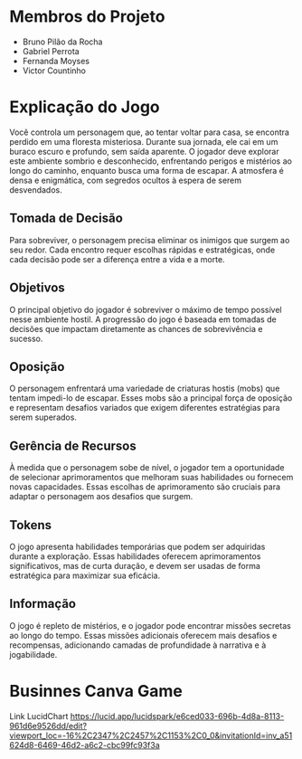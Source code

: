 # Membros do Projeto
-  Bruno Pilão da Rocha
-  Gabriel Perrota
-  Fernanda Moyses
-  Victor Countinho
  
# Explicação do Jogo
Você controla um personagem que, ao tentar voltar para casa, se encontra perdido em uma floresta misteriosa. Durante sua jornada, ele cai em um buraco escuro e profundo, sem saída aparente. O jogador deve explorar este ambiente sombrio e desconhecido, enfrentando perigos e mistérios ao longo do caminho, enquanto busca uma forma de escapar. A atmosfera é densa e enigmática, com segredos ocultos à espera de serem desvendados.

## Tomada de Decisão
Para sobreviver, o personagem precisa eliminar os inimigos que surgem ao seu redor. Cada encontro requer escolhas rápidas e estratégicas, onde cada decisão pode ser a diferença entre a vida e a morte.

## Objetivos
O principal objetivo do jogador é sobreviver o máximo de tempo possível nesse ambiente hostil. A progressão do jogo é baseada em tomadas de decisões que impactam diretamente as chances de sobrevivência e sucesso.

## Oposição
O personagem enfrentará uma variedade de criaturas hostis (mobs) que tentam impedi-lo de escapar. Esses mobs são a principal força de oposição e representam desafios variados que exigem diferentes estratégias para serem superados.

## Gerência de Recursos
À medida que o personagem sobe de nível, o jogador tem a oportunidade de selecionar aprimoramentos que melhoram suas habilidades ou fornecem novas capacidades. Essas escolhas de aprimoramento são cruciais para adaptar o personagem aos desafios que surgem.

## Tokens
O jogo apresenta habilidades temporárias que podem ser adquiridas durante a exploração. Essas habilidades oferecem aprimoramentos significativos, mas de curta duração, e devem ser usadas de forma estratégica para maximizar sua eficácia.

## Informação
O jogo é repleto de mistérios, e o jogador pode encontrar missões secretas ao longo do tempo. Essas missões adicionais oferecem mais desafios e recompensas, adicionando camadas de profundidade à narrativa e à jogabilidade.

# Businnes Canva Game

Link LucidChart https://lucid.app/lucidspark/e6ced033-696b-4d8a-8113-961d6e9526dd/edit?viewport_loc=-16%2C2347%2C2457%2C1153%2C0_0&invitationId=inv_a51624d8-6469-46d2-a6c2-cbc99fc93f3a
